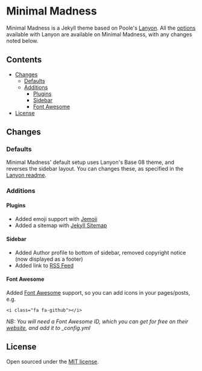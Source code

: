 # Minimal Madness

Minimal Madness is a Jekyll theme based on Poole's [Lanyon](https://github.com/poole/lanyon). All the [options](https://github.com/poole/lanyon#options) available with Lanyon are available on Minimal Madness, with any changes noted below.


## Contents
- [Changes](#changes)
  - [Defaults](#defaults)
  - [Additions](#additons)
    - [Plugins](#plugins)
    - [Sidebar](#sidebar)
    - [Font Awesome](#font-awesome)
- [License](#license)

## Changes

### Defaults

Minimal Madness' default setup uses Lanyon's Base 08 theme, and reverses the sidebar layout. You can changes these, as specified in the [Lanyon readme](https://github.com/poole/lanyon#options).

### Additions
#### Plugins

- Added emoji support with [Jemoji](https://github.com/jekyll/jemoji)
- Added a sitemap with [Jekyll Sitemap](https://github.com/jekyll/jekyll-sitemap)

#### Sidebar

- Added Author profile to bottom of sidebar, removed copyright notice (now displayed as a footer)
- Added link to [RSS Feed](https://blog.forgenst.com/minimal-madness/atom.xml)

#### Font Awesome

Added [Font Awesome](https://fontawesome.com) support, so you can add icons in your pages/posts, e.g.

```
<i class="fa fa-github"></i>
```

*NB: You will need a Font Awesome ID, which you can get for free on their [website](https://fontawesome.com/start), and add it to _config.yml*

## License

Open sourced under the [MIT license](LICENSE.md).
